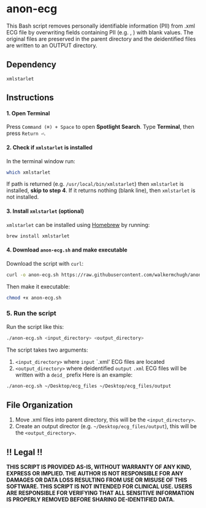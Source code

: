 # anon-ecg
This Bash script removes personally identifiable information (PII) from .xml ECG file by overwriting fields containing PII (e.g. <id>, <birthTime>) with blank values. The original files are preserved in the parent directory and the deidentified files are written to an OUTPUT directory. 

## Dependency
`xmlstarlet`

## Instructions

#### 1. Open Terminal
Press `Command (⌘) + Space` to open **Spotlight Search**. Type **Terminal**, then press `Return ⏎`.
#### 2. Check if `xmlstarlet` is installed
In the terminal window run:
```bash
which xmlstarlet
```
If path is returned (e.g. `/usr/local/bin/xmlstarlet`) then `xmlstarlet` is installed, **skip to step 4**. If it returns nothing (blank line), then `xmlstarlet` is not installed. 
#### 3. Install `xmlstarlet` (optional)
`xmlstarlet` can be installed using [Homebrew](https://brew.sh/) by running: 
```bash
brew install xmlstarlet
```
#### 4. Download `anon-ecg.sh` and make executable 
Download the script with `curl`:
```bash
curl -o anon-ecg.sh https://raw.githubusercontent.com/walkermchugh/anon-ecg/main/anon-ecg.sh
```
Then make it executable:
```bash
chmod +x anon-ecg.sh
```
### 5. Run the script
Run the script like this:
```bash
./anon-ecg.sh <input_directory> <output_directory>
```
The script takes two arguments:
1. `<input_directory>` where `input` `.xml' ECG files are located
2. `<output_directory>` where deidentified `output` `.xml` ECG files will be written with a `deid_` prefix
Here is an example:
```bash
./anon-ecg.sh ~/Desktop/ecg_files ~/Desktop/ecg_files/output
```

## File Organization
1. Move .xml files into parent directory, this will be the `<input_directory>`.
2. Create an output director (e.g. `~/Desktop/ecg_files/output`), this will be the `<output_directory>`.


## ‼️ Legal ‼️
**THIS SCRIPT IS PROVIDED AS-IS, WITHOUT WARRANTY OF ANY KIND, EXPRESS OR IMPLIED. THE AUTHOR IS NOT RESPONSIBLE FOR ANY DAMAGES OR DATA LOSS RESULTING FROM USE OR MISUSE OF THIS SOFTWARE. THIS SCRIPT IS NOT INTENDED FOR CLINICAL USE. USERS ARE RESPONSIBLE FOR VERIFYING THAT ALL SENSITIVE INFORMATION IS PROPERLY REMOVED BEFORE SHARING DE-IDENTIFIED DATA.**
